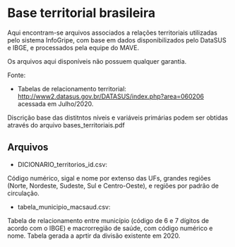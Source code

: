 # Base territorial brasileira

Aqui encontram-se arquivos associados a relações territoriais utilizadas pelo sistema InfoGripe, com base em dados disponibilizados pelo DataSUS e IBGE, e processados pela equipe do MAVE.

Os arquivos aqui disponíveis não possuem qualquer garantia.

Fonte:
- Tabelas de relacionamento territorial: http://www2.datasus.gov.br/DATASUS/index.php?area=060206 acessada em Julho/2020.

Discrição base das distitntos níveis e variáveis primárias podem ser obtidas através do arquivo bases_territoriais.pdf

## Arquivos

- DICIONARIO\_territorios\_id.csv:

Código numérico, sigal e nome por extenso das UFs, grandes regiões (Norte, Nordeste, Sudeste, Sul e Centro-Oeste), e regiões por padrão de circulação.

- tabela\_municipio\_macsaud.csv:

Tabela de relacionamento entre município (código de 6 e 7 dígitos de acordo com o IBGE) e macrorregião de saúde, com código numérico e nome. Tabela gerada a aprtir da divisão existente em 2020.
